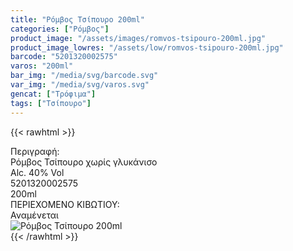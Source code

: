 ```yaml
---
title: "Ρόμβος Τσίπουρο 200ml"
categories: ["Ρόμβος"]
product_image: "/assets/images/romvos-tsipouro-200ml.jpg"
product_image_lowres: "/assets/low/romvos-tsipouro-200ml.jpg"
barcode: "5201320002575"
varos: "200ml"
bar_img: "/media/svg/barcode.svg"
var_img: "/media/svg/varos.svg"
gencat: ["Τρόφιμα"]
tags: ["Τσίπουρο"]
---
```

{{< rawhtml >}}

<div class="sload401"><div class="product"><div id="sistatika">Περιγραφή:</div><div class="alltext">Ρόμβος Τσίπουρο χωρίς γλυκάνισο<br>Alc. 40% Vol</div><div id="barcode"><div id="barimage1"></div><span id="bartext">5201320002575</span></div><div id="varos"><div id="varosimage1"></div><span id="varostext">200ml</span></div><div id="kivotio">ΠΕΡΙΕΧΟΜΕΝΟ ΚΙΒΩΤΙΟΥ:<br>Αναμένεται</div><div class="pimg"><img alt="Ρόμβος Τσίπουρο 200ml" title="Ρόμβος Τσίπουρο 200ml" src="/assets/images/romvos-tsipouro-200ml.jpg"></div></div></div>
{{< /rawhtml >}}


